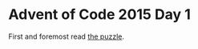 # Advent of Code 2015 Day 1

First and foremost read [the puzzle](https://adventofcode.com/2015/day/3).